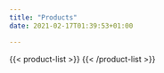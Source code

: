 ```yaml
---
title: "Products"
date: 2021-02-17T01:39:53+01:00

---
```


{{< product-list >}}
{{< /product-list >}}
